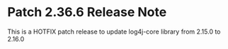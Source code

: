 # Patch 2.36.6 Release Note

This is a HOTFIX patch release to update log4j-core library from 2.15.0 to 2.16.0
